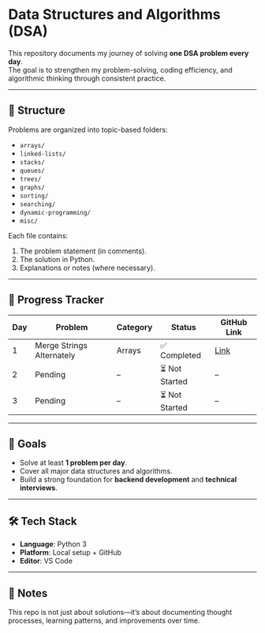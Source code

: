 # Data Structures and Algorithms (DSA)

This repository documents my journey of solving **one DSA problem every day**.  
The goal is to strengthen my problem-solving, coding efficiency, and algorithmic thinking through consistent practice.

---

## 📌 Structure
Problems are organized into topic-based folders:
- `arrays/`
- `linked-lists/`
- `stacks/`
- `queues/`
- `trees/`
- `graphs/`
- `sorting/`
- `searching/`
- `dynamic-programming/`
- `misc/`

Each file contains:
1. The problem statement (in comments).
2. The solution in Python.
3. Explanations or notes (where necessary).

---

## 🚀 Progress Tracker

| Day | Problem | Category | Status | GitHub Link |
|-----|---------|----------|--------|-------------|
| 1   | Merge Strings Alternately | Arrays | ✅ Completed | [Link](arrays/merge-strings-alternately.py) |
| 2   | Pending | – | ⏳ Not Started | – |
| 3   | Pending | – | ⏳ Not Started | – |


---

## 🎯 Goals
- Solve at least **1 problem per day**.
- Cover all major data structures and algorithms.
- Build a strong foundation for **backend development** and **technical interviews**.

---

## 🛠️ Tech Stack
- **Language**: Python 3
- **Platform**: Local setup + GitHub
- **Editor**:  VS Code

---

## 📖 Notes
This repo is not just about solutions—it’s about documenting thought processes, learning patterns, and improvements over time.
